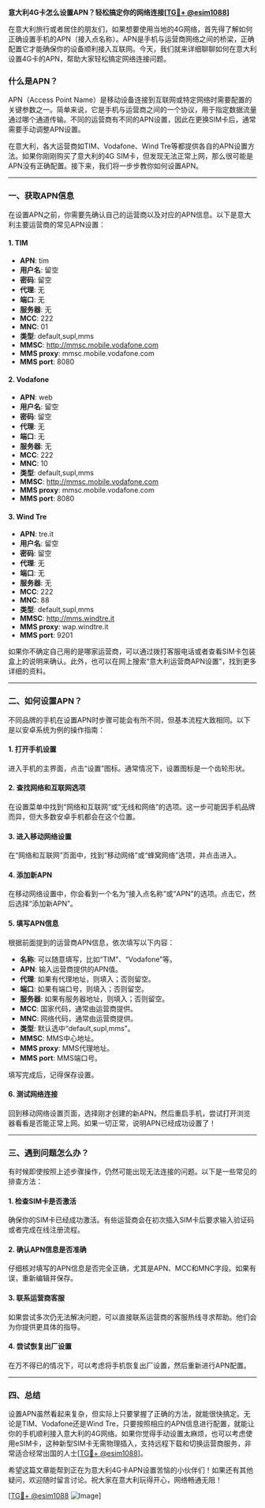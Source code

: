 **意大利4G卡怎么设置APN？轻松搞定你的网络连接[[TG💪+ @esim1088](https://t.me/s/esim1088)]**

在意大利旅行或者居住的朋友们，如果想要使用当地的4G网络，首先得了解如何正确设置手机的APN（接入点名称）。APN是手机与运营商网络之间的桥梁，正确配置它才能确保你的设备顺利接入互联网。今天，我们就来详细聊聊如何在意大利设置4G卡的APN，帮助大家轻松搞定网络连接问题。

### 什么是APN？

APN（Access Point Name）是移动设备连接到互联网或特定网络时需要配置的关键参数之一。简单来说，它是手机与运营商之间的一个协议，用于指定数据流量通过哪个通道传输。不同的运营商有不同的APN设置，因此在更换SIM卡后，通常需要手动调整APN设置。

在意大利，各大运营商如TIM、Vodafone、Wind Tre等都提供各自的APN设置方法。如果你刚刚购买了意大利的4G SIM卡，但发现无法正常上网，那么很可能是APN没有正确配置。接下来，我们将一步步教你如何设置APN。

---

### 一、获取APN信息

在设置APN之前，你需要先确认自己的运营商以及对应的APN信息。以下是意大利主要运营商的常见APN设置：

#### 1. TIM
- **APN**: tim
- **用户名**: 留空
- **密码**: 留空
- **代理**: 无
- **端口**: 无
- **服务器**: 无
- **MCC**: 222
- **MNC**: 01
- **类型**: default,supl,mms
- **MMSC**: http://mmsc.mobile.vodafone.com
- **MMS proxy**: mmsc.mobile.vodafone.com
- **MMS port**: 8080

#### 2. Vodafone
- **APN**: web
- **用户名**: 留空
- **密码**: 留空
- **代理**: 无
- **端口**: 无
- **服务器**: 无
- **MCC**: 222
- **MNC**: 10
- **类型**: default,supl,mms
- **MMSC**: http://mmsc.mobile.vodafone.com
- **MMS proxy**: mmsc.mobile.vodafone.com
- **MMS port**: 8080

#### 3. Wind Tre
- **APN**: tre.it
- **用户名**: 留空
- **密码**: 留空
- **代理**: 无
- **端口**: 无
- **服务器**: 无
- **MCC**: 222
- **MNC**: 88
- **类型**: default,supl,mms
- **MMSC**: http://mms.windtre.it
- **MMS proxy**: wap.windtre.it
- **MMS port**: 9201

如果你不确定自己用的是哪家运营商，可以通过拨打客服电话或者查看SIM卡包装盒上的说明来确认。此外，也可以在网上搜索“意大利运营商APN设置”，找到更多详细的资料。

---

### 二、如何设置APN？

不同品牌的手机在设置APN时步骤可能会有所不同，但基本流程大致相同。以下是以安卓系统为例的操作指南：

#### 1. 打开手机设置
进入手机的主界面，点击“设置”图标。通常情况下，设置图标是一个齿轮形状。

#### 2. 查找网络和互联网选项
在设置菜单中找到“网络和互联网”或“无线和网络”的选项。这一步可能因手机品牌而异，但大多数安卓手机都会在这个位置。

#### 3. 进入移动网络设置
在“网络和互联网”页面中，找到“移动网络”或“蜂窝网络”选项，并点击进入。

#### 4. 添加新APN
在移动网络设置中，你会看到一个名为“接入点名称”或“APN”的选项。点击它，然后选择“添加新APN”。

#### 5. 填写APN信息
根据前面提到的运营商APN信息，依次填写以下内容：
- **名称**: 可以随意填写，比如“TIM”、“Vodafone”等。
- **APN**: 输入运营商提供的APN值。
- **代理**: 如果有代理地址，则填入；否则留空。
- **端口**: 如果有端口号，则填入；否则留空。
- **服务器**: 如果有服务器地址，则填入；否则留空。
- **MCC**: 国家代码，通常由运营商提供。
- **MNC**: 网络代码，通常由运营商提供。
- **类型**: 默认选中“default,supl,mms”。
- **MMSC**: MMS中心地址。
- **MMS proxy**: MMS代理地址。
- **MMS port**: MMS端口号。

填写完成后，记得保存设置。

#### 6. 测试网络连接
回到移动网络设置页面，选择刚才创建的新APN。然后重启手机，尝试打开浏览器看看是否能正常上网。如果一切正常，说明APN已经成功设置了！

---

### 三、遇到问题怎么办？

有时候即使按照上述步骤操作，仍然可能出现无法连接的问题。以下是一些常见的排查方法：

#### 1. 检查SIM卡是否激活
确保你的SIM卡已经成功激活。有些运营商会在初次插入SIM卡后要求输入验证码或者完成在线注册流程。

#### 2. 确认APN信息是否准确
仔细核对填写的APN信息是否完全正确，尤其是APN、MCC和MNC字段。如果有误，重新编辑并保存。

#### 3. 联系运营商客服
如果尝试多次仍无法解决问题，可以直接联系运营商的客服热线寻求帮助。他们会为你提供更具体的指导。

#### 4. 尝试恢复出厂设置
在万不得已的情况下，可以考虑将手机恢复出厂设置，然后重新进行APN配置。

---

### 四、总结

设置APN虽然看起来复杂，但实际上只要掌握了正确的方法，就能很快搞定。无论是TIM、Vodafone还是Wind Tre，只要按照相应的APN信息进行配置，就能让你的手机顺利接入意大利的4G网络。如果你觉得手动设置太麻烦，也可以考虑使用eSIM卡，这种新型SIM卡无需物理插入，支持远程下载和切换运营商服务，非常适合经常出国的人士[[TG💪+ @esim1088](https://t.me/s/esim1088)]。

希望这篇文章能帮到正在为意大利4G卡APN设置苦恼的小伙伴们！如果还有其他疑问，欢迎随时留言讨论。祝大家在意大利玩得开心，网络畅通无阻！

[[TG💪+ @esim1088](https://t.me/s/esim1088) ![Image](https://i.postimg.cc/4NQfJmqS/Snipaste-2025-05-13-00-14-12.png)]